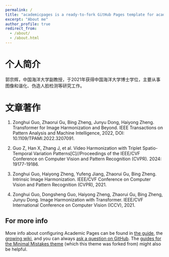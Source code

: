 ```yaml
---
permalink: /
title: "academicpages is a ready-to-fork GitHub Pages template for academic personal websites"
excerpt: "About me"
author_profile: true
redirect_from: 
  - /about/
  - /about.html
---
```


个人简介
======
郭宗辉，中国海洋大学副教授，于2021年获得中国海洋大学博士学位，主要从事图像和谐化、伪造人脸检测等研究工作。

文章著作
======
1. Zonghui Guo, Zhaorui Gu, Bing Zheng, Junyu Dong, Haiyong Zheng. Transformer for Image Harmonization and Beyond. IEEE Transactions on Pattern Analysis and Machine Intelligence, 2022, DOI: 10.1109/TPAMI.2022.3207091.

2. Guo Z, Han X, Zhang J, et al. Video Harmonization with Triplet Spatio-Temporal Variation Patterns[C]//Proceedings of the IEEE/CVF Conference on Computer Vision and Pattern Recognition (CVPR). 2024: 19177-19186.

3. Zonghui Guo, Haiyong Zheng, Yufeng Jiang, Zhaorui Gu, Bing Zheng. Intrinsic Image Harmonization. IEEE/CVF Conference on Computer Vision and Pattern Recognition (CVPR), 2021. 

4. Zonghui Guo, Dongsheng Guo, Haiyong Zheng, Zhaorui Gu, Bing Zheng, Junyu Dong. Image Harmonization with Transformer. IEEE/CVF International Conference on Computer Vision (ICCV), 2021.

For more info
------
More info about configuring Academic Pages can be found in [the guide](https://academicpages.github.io/markdown/), the [growing wiki](https://github.com/academicpages/academicpages.github.io/wiki), and you can always [ask a question on GitHub](https://github.com/academicpages/academicpages.github.io/discussions). The [guides for the Minimal Mistakes theme](https://mmistakes.github.io/minimal-mistakes/docs/configuration/) (which this theme was forked from) might also be helpful.
